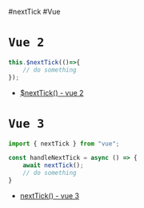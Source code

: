 #nextTick #Vue
#  `Vue 2`

```js
this.$nextTick(()=>{
	// do something
});
```

- [$nextTick() - vue 2](https://vuejs.org/api/component-instance.html#nexttick)

# `Vue 3`

```js
import { nextTick } from "vue";

const handleNextTick = async () => {
	await nextTick();
	// do something
}
```

- [nextTick() - vue 3](https://vuejs.org/api/general.html#nexttick)